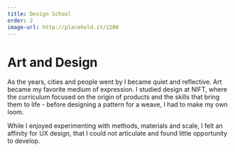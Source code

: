 ```yaml
---
title: Design School
order: 2
image-url: http://placehold.it/1200
---
```


# Art and Design

As the years, cities and people went by I became quiet and reflective. Art became my favorite medium of expression. I studied design at NIFT, where the curriculum focused on the origin of products and the skills that bring them to life - before designing a pattern for a weave, I had to make my own loom.

While I enjoyed experimenting with methods, materials and scale, I felt an affinity for UX design, that I could not articulate and found little opportunity to develop.
